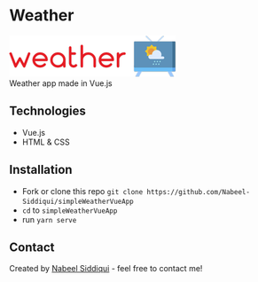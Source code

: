 # Weather
![alt text](https://github.com/Nabeel-Siddiqui/simpleWeatherVueApp/blob/master/public/weather.png)
<br>
Weather app made in Vue.js 

## Technologies
* Vue.js
* HTML & CSS

## Installation
* Fork or clone this repo ```git clone https://github.com/Nabeel-Siddiqui/simpleWeatherVueApp```
* ```cd``` to ```simpleWeatherVueApp```
* run ```yarn serve``` 

## Contact
Created by [Nabeel Siddiqui](https://www.https://nabeelsiddiqui.netlify.app/) - feel free to contact me!
